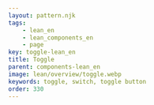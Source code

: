 ```yaml
---
layout: pattern.njk
tags: 
    - lean_en
    - lean_components_en
    - page
key: toggle-lean_en
title: Toggle
parent: components-lean_en
image: lean/overview/toggle.webp
keywords: toggle, switch, toggle button
order: 330
---
```


